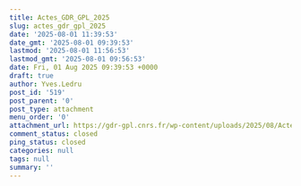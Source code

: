 ```yaml
---
title: Actes_GDR_GPL_2025
slug: actes_gdr_gpl_2025
date: '2025-08-01 11:39:53'
date_gmt: '2025-08-01 09:39:53'
lastmod: '2025-08-01 11:56:53'
lastmod_gmt: '2025-08-01 09:56:53'
date: Fri, 01 Aug 2025 09:39:53 +0000
draft: true
author: Yves.Ledru
post_id: '519'
post_parent: '0'
post_type: attachment
menu_order: '0'
attachment_url: https://gdr-gpl.cnrs.fr/wp-content/uploads/2025/08/Actes_GDR_GPL_2025.pdf
comment_status: closed
ping_status: closed
categories: null
tags: null
summary: ''
---
```



